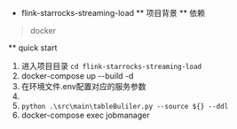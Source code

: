 * flink-starrocks-streaming-load
** 项目背景
** 依赖
> docker

** quick start
1. 进入项目目录 `cd flink-starrocks-streaming-load` 
2. docker-compose up --build -d
3. 在环境文件.env配置对应的服务参数
4. 
5. `python .\src\main\tableBuliler.py --source ${} --ddl`
6. docker-compose exec jobmanager 

